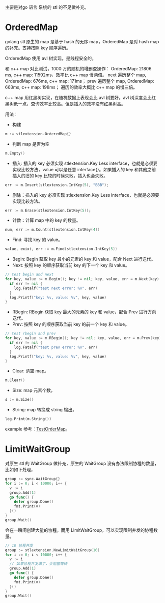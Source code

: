 主要是对go 语言 系统的 stl 的不足做补充。

# OrderedMap
golang stl 原生的 map 是基于 hash 的无序 map，OrderedMap 是对 hash map 的补充。支持按照 key 顺序遍历。

OrderedMap 使用 avl 树实现，是线程安全的。

和 c++ map 对比测试，1000 万的随机的增删查操作：
OrderedMap: 21806 ms, c++ map: 11592ms，效率比 c++ map 慢两倍。
next 遍历整个 map, OrderedMap: 676ms, c++ map: 171ms；
prev 遍历整个 map, OrderedMap: 663ms, c++ map: 198ms；
遍历的效率大概比 c++ map 的慢三倍。

c++ map 用红黑树实现，在随机数据上表现会比 avl 树要好。avl 树深度会比红黑树低一点，查询效率比较高。但是插入的效率没有红黑树高。

用法：
- 构建
```go
m := stlextension.OrderedMap{}
```

- 判断 map 是否为空
```go
m.Empty()
```

- 插入: 插入的 key 必须实现 stlextension.Key Less interface，也就是必须要实现比较方法，value 可以是任意 interface{}。如果插入的 key 和其他之前插入的旧的 key 比较的时候失败，插入也会失败。

```go
err := m.Insert(stlextension.IntKey(5), "BBB");
```

- 删除：插入的 key 必须实现 stlextension.Key Less interface，也就是必须要实现比较方法。
```go
err := m.Erase(stlextension.IntKey(5));
```

- 计数：计算 map 中的 key 的数量。
```go
num, err := m.Count(stlextension.IntKey(4))
```

- Find: 寻找 key 的 value。
```go
value, exixt, err := m.Find(stlextension.IntKey(5))
```

- Begin: Begin 获取 key 最小的元素的 key 和 value，配合 Next 进行迭代。
- Next: 按照 key 的顺序获取当前 key 的下一个 key 和 value。
```go
// test begin and next
for key, value := m.Begin(); key != nil; key, value, err = m.Next(key) {
  if err != nil {
    log.Fatalf("test next error: %v", err)
  }
  log.Printf("key: %v, value: %v", key, value)
}
```

- RBegin: RBegin 获取 key 最大的元素的 key 和 value，配合 Prev 进行方向迭代。
- Prev: 按照 key 的顺序获取当前 key 的前一个 key 和 value。
```go
// test rbegin and prev
for key, value := m.RBegin(); key != nil; key, value, err = m.Prev(key) {
  if err != nil {
    log.Fatalf("test prev error: %v", err)
  }
  log.Printf("key: %v, value: %v", key, value)
}
```

- Clear: 清空 map。
```go
m.Clear()
```

- Size: map 元素个数。
```go
s := m.Size()
```

- String: map 转换成 string 输出。
```go
log.Print(m.String())
```

example 参考：[TestOrderMap](https://github.com/memory-overflow/go-common-library/blob/main/stl_extension/stl_test.go#L13)。

# LimitWaitGroup
对原生 stl 的 WaitGroup 做补充，原生的 WaitGroup 没有办法限制协程的数量，比如如下处理，
```go
group := sync.WaitGroup{}
for i := 0; i < 10000; i++ {
  v := i
  group.Add(1)
  go func() {
    defer group.Done()
    fmt.Print(v)
  }()
}
group.Wait()
```
会在一瞬间创建大量的协程。而用 LimitWaitGroup，可以实现限制并发的协程数量。

```go
// 10 协程并发
group := stlextension.NewLimitWaitGroup(10)
for i := 0; i < 10000; i++ {
  v := i
  // 如果协程并发满了，会阻塞等待
  group.Add(1)
  go func() {
    defer group.Done()
    fmt.Print(v)
  }()
}
group.Wait()
```